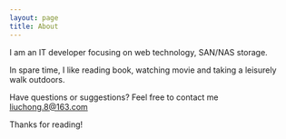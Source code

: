 ```yaml
---
layout: page
title: About
---
```


I am an IT developer focusing on web technology, SAN/NAS storage.

In spare time, I like reading book, watching movie and taking a leisurely walk outdoors.

Have questions or suggestions? Feel free to contact me liuchong.8@163.com

Thanks for reading!

